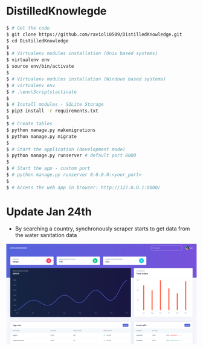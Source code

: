 # DistilledKnowlegde
```bash
$ # Get the code
$ git clone https://github.com/ravioli0509/DistilledKnowledge.git
$ cd DistilledKnowledge
$
$ # Virtualenv modules installation (Unix based systems)
$ virtualenv env
$ source env/bin/activate
$
$ # Virtualenv modules installation (Windows based systems)
$ # virtualenv env
$ # .\env\Scripts\activate
$
$ # Install modules - SQLite Storage
$ pip3 install -r requirements.txt
$
$ # Create tables
$ python manage.py makemigrations
$ python manage.py migrate
$
$ # Start the application (development mode)
$ python manage.py runserver # default port 8000
$
$ # Start the app - custom port
$ # python manage.py runserver 0.0.0.0:<your_port>
$
$ # Access the web app in browser: http://127.0.0.1:8000/
```

# Update Jan 24th
- By searching a country, synchronously scraper starts to get data from the water sanitation data

![plot](assets/screenshot.png)